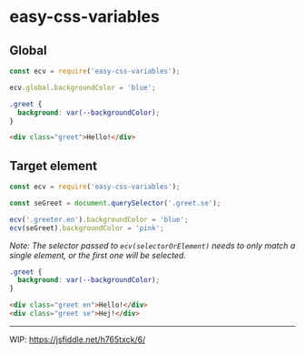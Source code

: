 # easy-css-variables

## Global

```js
const ecv = require('easy-css-variables');

ecv.global.backgroundColor = 'blue';
```

```css
.greet {
  background: var(--backgroundColor);
}
```

```html
<div class="greet">Hello!</div>
```


## Target element

```js
const ecv = require('easy-css-variables');

const seGreet = document.querySelector('.greet.se');

ecv('.greeter.en').backgroundColor = 'blue';
ecv(seGreet).backgroundColor = 'pink';
```

_Note: The selector passed to `ecv(selectorOrElement)` needs to only match a single element, or the first one will be selected._

```css
.greet {
  background: var(--backgroundColor);
}
```

```html
<div class="greet en">Hello!</div>
<div class="greet se">Hej!</div>
```

---

WIP: https://jsfiddle.net/h765txck/6/
